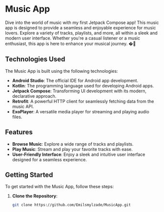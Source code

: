 # Music App

Dive into the world of music with my first Jetpack Compose app! This music app is designed to provide a seamless and enjoyable experience for music lovers. Explore a variety of tracks, playlists, and more, all within a sleek and modern user interface. Whether you're a casual listener or a music enthusiast, this app is here to enhance your musical journey. �🚀



## Technologies Used

The Music App is built using the following technologies:

- **Android Studio**: The official IDE for Android app development.
- **Kotlin**: The programming language used for developing Android apps.
- **Jetpack Compose**: Transforming UI development with its modern, declarative approach.
- **Retrofit**: A powerful HTTP client for seamlessly fetching data from the music API.
- **ExoPlayer**: A versatile media player for streaming and playing audio files.

## Features

- **Browse Music**: Explore a wide range of tracks and playlists.
- **Play Music**: Stream and play your favorite tracks with ease.
- **User-Friendly Interface**: Enjoy a sleek and intuitive user interface designed for a seamless experience.

## Getting Started

To get started with the Music App, follow these steps:

1. **Clone the Repository**:
   ```bash
   git clone https://github.com/Emilsmylzade/MusicApp.git
